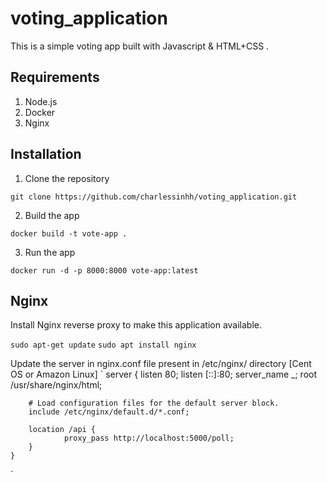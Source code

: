 # voting_application
This is a simple voting app built with Javascript & HTML+CSS .

## Requirements
1. Node.js
2. Docker
3. Nginx

## Installation
1. Clone the repository
```
git clone https://github.com/charlessinhh/voting_application.git
```

2. Build the app
```
docker build -t vote-app .
```

3. Run the app
```
docker run -d -p 8000:8000 vote-app:latest
```

## Nginx

Install Nginx reverse proxy to make this application available.

`sudo apt-get update`
`sudo apt install nginx`

Update the server in nginx.conf file present in /etc/nginx/ directory [Cent OS or Amazon Linux]
`
server {
        listen       80;
        listen       [::]:80;
        server_name  _;
        root         /usr/share/nginx/html;

        # Load configuration files for the default server block.
        include /etc/nginx/default.d/*.conf;
        
        location /api {
                proxy_pass http://localhost:5000/poll;
        }
    }
`
